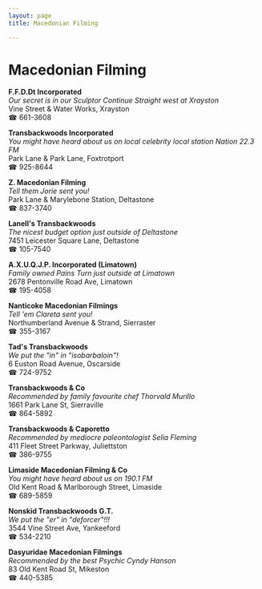 ```yaml
---
layout: page 
title: Macedonian Filming

---
```



# Macedonian Filming


 **F.F.D.Dt Incorporated**  
_Our secret is in our Sculptor 
Continue Straight west at Xrayston_  
Vine Street & Water Works, Xrayston  
☎ 661-3608

**Transbackwoods Incorporated**  
_You might have heard about us on local celebrity local station Nation 22.3 FM_  
Park Lane & Park Lane, Foxtrotport  
☎ 925-8644

**Z. Macedonian Filming**  
_Tell them Jorie sent you!_  
Park Lane & Marylebone Station, Deltastone  
☎ 837-3740

**Lanell's Transbackwoods**  
_The nicest budget option just outside of Deltastone_  
7451 Leicester Square Lane, Deltastone  
☎ 105-7540

**A.X.U.Q.J.P. Incorporated (Limatown)**  
_Family owned Pains 
Turn just outside at Limatown_  
2678 Pentonville Road Ave, Limatown  
☎ 195-4058

**Nanticoke Macedonian Filmings**  
_Tell 'em Clareta sent you!_  
Northumberland Avenue & Strand, Sierraster  
☎ 355-3167

**Tad's Transbackwoods**  
_We put the "in" in "isobarbaloin"!_  
6 Euston Road Avenue, Oscarside  
☎ 724-9752

**Transbackwoods & Co**  
_Recommended by family favourite chef Thorvald Murillo_  
1661 Park Lane St, Sierraville  
☎ 864-5892

**Transbackwoods & Caporetto**  
_Recommended by mediocre paleontologist Selia Fleming_  
411 Fleet Street Parkway, Juliettston  
☎ 386-9755

**Limaside Macedonian Filming & Co**  
_You might have heard about us on 190.1 FM_  
Old Kent Road & Marlborough Street, Limaside  
☎ 689-5859

**Nonskid Transbackwoods G.T.**  
_We put the "er" in "deforcer"!!!_  
3544 Vine Street Ave, Yankeeford  
☎ 534-2210

**Dasyuridae Macedonian Filmings**  
_Recommended by the best Psychic Cyndy Hanson_  
83 Old Kent Road St, Mikeston  
☎ 440-5385

